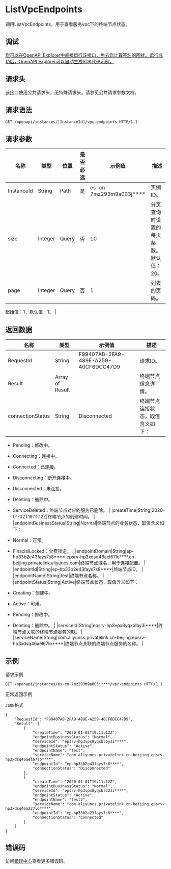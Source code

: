 # ListVpcEndpoints

调用ListVpcEndpoints，用于查看服务vpc下的终端节点状态。

## 调试

[您可以在OpenAPI Explorer中直接运行该接口，免去您计算签名的困扰。运行成功后，OpenAPI Explorer可以自动生成SDK代码示例。](https://api.aliyun.com/#product=elasticsearch&api=ListVpcEndpoints&type=ROA&version=2017-06-13)

## 请求头

该接口使用公共请求头，无特殊请求头。请参见公共请求参数文档。

## 请求语法

```
GET /openapi/instances/[InstanceId]/vpc-endpoints HTTP/1.1
```

## 请求参数

|名称|类型|位置|是否必选|示例值|描述|
|--|--|--|----|---|--|
|InstanceId|String|Path|是|es-cn-7mz293m9a003j\*\*\*\*|实例ID。 |
|size|Integer|Query|否|10|分页查询时设置的每页条数。默认值：20。 |
|page|Integer|Query|否|1|列表的页码。

 起始值：1，默认值：1。 |

## 返回数据

|名称|类型|示例值|描述|
|--|--|---|--|
|RequestId|String|F99407AB-2FA9-489E-A259-40CF6DCC47D9|请求ID。 |
|Result|Array of Result| |终端节点信息详情。 |
|connectionStatus|String|Disconnected|终端节点连接状态，取值含义如下：

 -   Pending：修改中。
-   Connecting：连接中。
-   Connected：已连接。
-   Disconnecting：断开连接中。
-   Disconnected：未连接。
-   Deleting：删除中。
-   ServiceDeleted：终端节点对应的服务已删除。 |
|createTime|String|2020-01-02T19:11:12Z|终端节点的创建时间。 |
|endpointBusinessStatus|String|Normal|终端节点的业务状态，取值含义如下：

 -   Normal：正常。
-   FinacialLocked：欠费锁定。 |
|endpointDomain|String|ep-hp33b2e43fays7s8\*\*\*\*.epsrv-hp3xdsq46ael67lo\*\*\*\*.cn-beijing.privatelink.aliyuncs.com|终端节点域名，用于连接配置。 |
|endpointId|String|ep-hp33b2e43fays7s8\*\*\*\*|终端节点ID。 |
|endpointName|String|test|终端节点名称。 |
|endpointStatus|String|Active|终端节点状态，取值含义如下：

 -   Creating：创建中。
-   Active：可用。
-   Pending：修改中。
-   Deleting：删除中。 |
|serviceId|String|epsrv-hp3vpx8yqxblby3i\*\*\*\*|终端节点关联的终端节点服务的ID。 |
|serviceName|String|com.aliyuncs.privatelink.cn-beijing.epsrv-hp3xdsq46ael67lo\*\*\*\*|终端节点关联的终端节点服务的名称。 |

## 示例

请求示例

```
GET /openapi/instances/es-cn-7mz293m9a003j****/vpc-endpoints HTTP/1.1
```

正常返回示例

`JSON`格式

```
{
    "RequestId": "F99407AB-2FA9-489E-A259-40CF6DCC47D9", 
    "Result": [
        {
            "createTime": "2020-01-02T19:11:12Z", 
            "endpointBusinessStatus": "Normal", 
            "serviceId": "epsrv-hp3vpx8yqxblby3i****", 
            "endpointStatus": "Active", 
            "endpointName": "test", 
            "serviceName": "com.aliyuncs.privatelink.cn-beijing.epsrv-hp3xdsq46ael67lo****", 
            "endpointId": "ep-hp33b2e43fays7s8****", 
            "connectionStatus": "Disconnected"
        }, 
        {
            "createTime": "2020-01-01T19:11:12Z", 
            "endpointBusinessStatus": "Normal", 
            "serviceId": "epsrv-hp3vpx8yqxbl223i****", 
            "endpointStatus": "Active", 
            "endpointName": "test2", 
            "serviceName": "com.aliyuncs.privatelink.cn-beijing.epsrv-hp3xdsq46a227lo****", 
            "endpointId": "ep-hp33b2e23fays7s8****", 
            "connectionStatus": "Connected"
        }
    ]
}
```

## 错误码

访问[错误中心](https://error-center.aliyun.com/status/product/elasticsearch)查看更多错误码。

